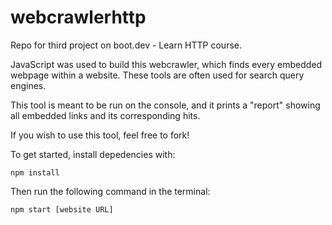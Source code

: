 # webcrawlerhttp
Repo for third project on boot.dev - Learn HTTP course.

JavaScript was used to build this webcrawler, which finds every embedded webpage within a website. These tools are often used for search query engines.

This tool is meant to be run on the console, and it prints a "report" showing all embedded links and its corresponding hits.

If you wish to use this tool, feel free to fork!

To get started, install depedencies with:
```
npm install
```

Then run the following command in the terminal:
```
npm start [website URL]
```
